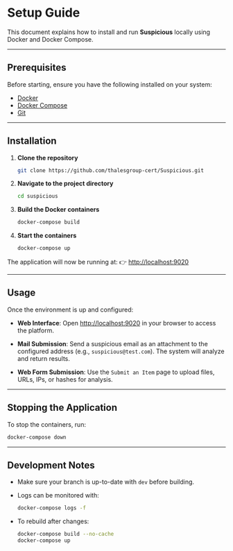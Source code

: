 # Setup Guide

This document explains how to install and run **Suspicious** locally using Docker and Docker Compose.

---

## Prerequisites

Before starting, ensure you have the following installed on your system:

* [Docker](https://docs.docker.com/get-docker/)
* [Docker Compose](https://docs.docker.com/compose/install/)
* [Git](https://git-scm.com/)

---

## Installation

1. **Clone the repository**

   ```bash
   git clone https://github.com/thalesgroup-cert/Suspicious.git
   ```

2. **Navigate to the project directory**

   ```bash
   cd suspicious
   ```

3. **Build the Docker containers**

   ```bash
   docker-compose build
   ```

4. **Start the containers**

   ```bash
   docker-compose up
   ```

The application will now be running at:
👉 [http://localhost:9020](http://localhost:9020)

---

## Usage

Once the environment is up and configured:

* **Web Interface**:
  Open [http://localhost:9020](http://localhost:9020) in your browser to access the platform.

* **Mail Submission**:
  Send a suspicious email as an attachment to the configured address (e.g., `suspicious@test.com`). The system will analyze and return results.

* **Web Form Submission**:
  Use the `Submit an Item` page to upload files, URLs, IPs, or hashes for analysis.

---

## Stopping the Application

To stop the containers, run:

```bash
docker-compose down
```

---

## Development Notes

* Make sure your branch is up-to-date with `dev` before building.
* Logs can be monitored with:

  ```bash
  docker-compose logs -f
  ```

* To rebuild after changes:

  ```bash
  docker-compose build --no-cache
  docker-compose up
  ```
